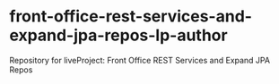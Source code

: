 # front-office-rest-services-and-expand-jpa-repos-lp-author
Repository for liveProject: Front Office REST Services and Expand JPA Repos
